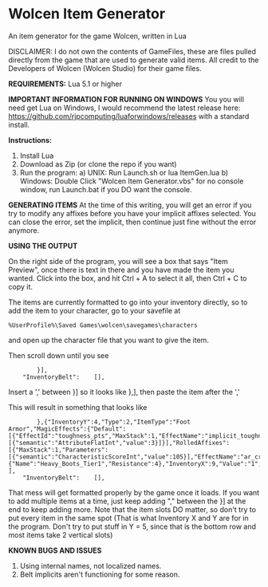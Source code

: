 # Wolcen Item Generator
An item generator for the game Wolcen, written in Lua

DISCLAIMER: I do not own the contents of GameFiles, these are files pulled directly from the game that are used to generate valid items. All credit to the Developers of Wolcen (Wolcen Studio) for their game files.

__**REQUIREMENTS:**__
Lua 5.1 or higher

__**IMPORTANT INFORMATION FOR RUNNING ON WINDOWS**__
You you will need get Lua on Windows, I would recommend the latest release here: https://github.com/rjpcomputing/luaforwindows/releases with a standard install.


__**Instructions:**__
1) Install Lua
2) Download as Zip (or clone the repo if you want)
3) Run the program:
    a) UNIX: Run Launch.sh or lua ItemGen.lua
    b) Windows: Double Click "Wolcen Item Generator.vbs" for no console window, run Launch.bat if you DO want the console.
    
__**GENERATING ITEMS**__
At the time of this writing, you will get an error if you try to modify any affixes before you have your implicit affixes selected. You can close the error, set the implicit, then continue just fine without the error anymore.
    
__**USING THE OUTPUT**__

On the right side of the program, you will see a box that says "Item Preview", once there is text in there and you have made the item you wanted. Click into the box, and hit Ctrl + A to select it all, then Ctrl + C to copy it.

The items are currently formatted to go into your inventory directly, so to add the item to your character, go to your savefile at
```
%UserProfile%\Saved Games\wolcen\savegames\characters
```
and open up the character file that you want to give the item.

Then scroll down until you see
```
		}],
	"InventoryBelt":	[],
```
Insert a ',' between }] so it looks like },], then paste the item after the ','

This will result in something that looks like
```
		},{"InventoryY":4,"Type":2,"ItemType":"Foot Armor","MagicEffects":{"Default":[{"EffectId":"toughness_pts","MaxStack":1,"EffectName":"implicit_toughness_armor_1","bDefault":1,"Parameters":[{"semantic":"AttributeFlatInt","value":3}]}],"RolledAffixes":[{"MaxStack":1,"Parameters":[{"semantic":"CharacteristicScoreInt","value":105}],"EffectName":"ar_criticalchance_score_11","EffectId":"criticalchance_score"}]},"Armor":{"Name":"Heavy_Boots_Tier1","Resistance":4},"InventoryX":9,"Value":"1","Level":161,"Rarity":4,"Quality":5} ],
	"InventoryBelt":	[],
```
That mess will get formatted properly by the game once it loads. If you want to add multiple items at a time, just keep adding "," between the }] at the end to keep adding more. Note that the item slots DO matter, so don't try to put every item in the same spot (That is what Inventory X and Y are for in the program. Don't try to put stuff in Y =  5, since that is the bottom row and most items take 2 vertical slots)

__**KNOWN BUGS AND ISSUES**__
1) Using internal names, not localized names.
2) Belt implicits aren't functioning for some reason.
